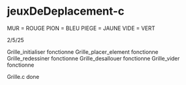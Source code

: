 # jeuxDeDeplacement-c

MUR = ROUGE
PION = BLEU
PIEGE = JAUNE
VIDE = VERT

2/5/25

Grille_initialiser fonctionne
Grille_placer_element fonctionne
Grille_redessiner fonctionne
Grille_desallouer fonctionne
Grille_vider fonctionne 

Grille.c done